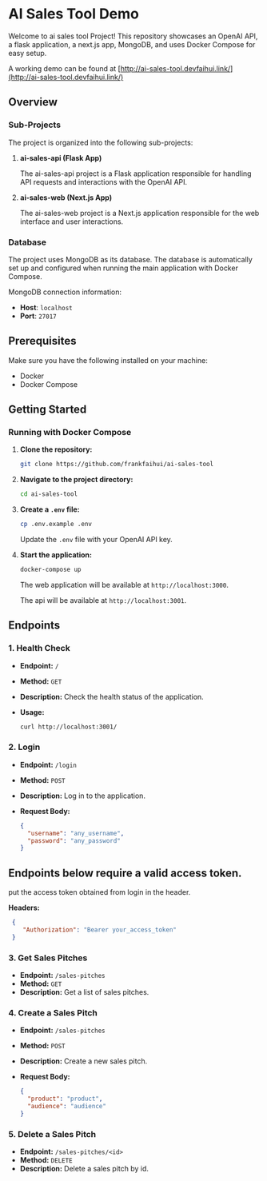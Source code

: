 # AI Sales Tool Demo

Welcome to ai sales tool Project! This repository showcases an OpenAI API, a flask application, a next.js app, MongoDB, and uses Docker Compose for easy setup.

A working demo can be found at [http://ai-sales-tool.devfaihui.link/](http://ai-sales-tool.devfaihui.link/)

## Overview

### Sub-Projects

The project is organized into the following sub-projects:

1. **ai-sales-api (Flask App)**

   The ai-sales-api project is a Flask application responsible for handling API requests and interactions with the OpenAI API.
2. **ai-sales-web (Next.js App)**

   The ai-sales-web project is a Next.js application responsible for the web interface and user interactions.

### Database

The project uses MongoDB as its database. The database is automatically set up and configured when running the main application with Docker Compose.

MongoDB connection information:

- **Host**: `localhost`
- **Port**: `27017`

## Prerequisites

Make sure you have the following installed on your machine:

- Docker
- Docker Compose

## Getting Started

### Running with Docker Compose

1. **Clone the repository:**

   ```bash
   git clone https://github.com/frankfaihui/ai-sales-tool
   ```

2. **Navigate to the project directory:**

    ```bash
    cd ai-sales-tool
    ```

3. **Create a `.env` file:**

    ```bash
    cp .env.example .env
    ```

    Update the `.env` file with your OpenAI API key.

4. **Start the application:**

    ```bash
    docker-compose up
    ```

    The web application will be available at `http://localhost:3000`.

    The api will be available at `http://localhost:3001`.

## Endpoints

### 1. Health Check

- **Endpoint:** `/`
- **Method:** `GET`
- **Description:** Check the health status of the application.
- **Usage:**

   ```bash
   curl http://localhost:3001/
   ```

### 2. Login

- **Endpoint:** `/login`
- **Method:** `POST`
- **Description:** Log in to the application.
- **Request Body:**

  ```json
  {
    "username": "any_username",
    "password": "any_password"
  }
  ```

## Endpoints below require a valid access token.

put the access token obtained from login in the header.

**Headers:**

  ```json
   {
      "Authorization": "Bearer your_access_token"
   }
   ```

### 3. Get Sales Pitches

- **Endpoint:** `/sales-pitches`
- **Method:** `GET`
- **Description:** Get a list of sales pitches.

### 4. Create a Sales Pitch

- **Endpoint:** `/sales-pitches`
- **Method:** `POST`
- **Description:** Create a new sales pitch.
- **Request Body:**

  ```json
  {
    "product": "product",
    "audience": "audience"
  }
  ```

### 5. Delete a Sales Pitch

- **Endpoint:** `/sales-pitches/<id>`
- **Method:** `DELETE`
- **Description:** Delete a sales pitch by id.
